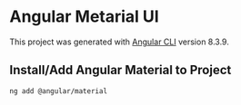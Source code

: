 # Angular Metarial UI

This project was generated with [Angular CLI](https://github.com/angular/angular-cli) version 8.3.9.

## Install/Add Angular Material to Project
`ng add @angular/material`



